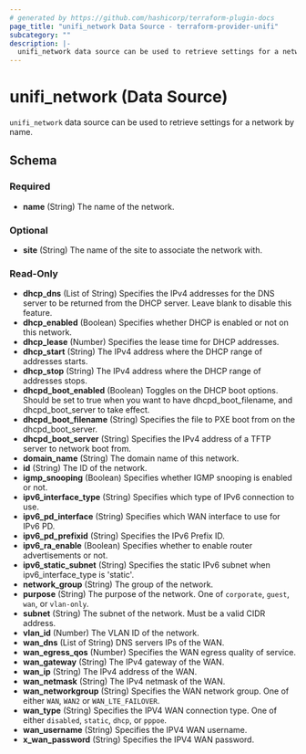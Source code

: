 ```yaml
---
# generated by https://github.com/hashicorp/terraform-plugin-docs
page_title: "unifi_network Data Source - terraform-provider-unifi"
subcategory: ""
description: |-
  unifi_network data source can be used to retrieve settings for a network by name.
---
```


# unifi_network (Data Source)

`unifi_network` data source can be used to retrieve settings for a network by name.



<!-- schema generated by tfplugindocs -->
## Schema

### Required

- **name** (String) The name of the network.

### Optional

- **site** (String) The name of the site to associate the network with.

### Read-Only

- **dhcp_dns** (List of String) Specifies the IPv4 addresses for the DNS server to be returned from the DHCP server. Leave blank to disable this feature.
- **dhcp_enabled** (Boolean) Specifies whether DHCP is enabled or not on this network.
- **dhcp_lease** (Number) Specifies the lease time for DHCP addresses.
- **dhcp_start** (String) The IPv4 address where the DHCP range of addresses starts.
- **dhcp_stop** (String) The IPv4 address where the DHCP range of addresses stops.
- **dhcpd_boot_enabled** (Boolean) Toggles on the DHCP boot options. Should be set to true when you want to have dhcpd_boot_filename, and dhcpd_boot_server to take effect.
- **dhcpd_boot_filename** (String) Specifies the file to PXE boot from on the dhcpd_boot_server.
- **dhcpd_boot_server** (String) Specifies the IPv4 address of a TFTP server to network boot from.
- **domain_name** (String) The domain name of this network.
- **id** (String) The ID of the network.
- **igmp_snooping** (Boolean) Specifies whether IGMP snooping is enabled or not.
- **ipv6_interface_type** (String) Specifies which type of IPv6 connection to use.
- **ipv6_pd_interface** (String) Specifies which WAN interface to use for IPv6 PD.
- **ipv6_pd_prefixid** (String) Specifies the IPv6 Prefix ID.
- **ipv6_ra_enable** (Boolean) Specifies whether to enable router advertisements or not.
- **ipv6_static_subnet** (String) Specifies the static IPv6 subnet when ipv6_interface_type is 'static'.
- **network_group** (String) The group of the network.
- **purpose** (String) The purpose of the network. One of `corporate`, `guest`, `wan`, or `vlan-only`.
- **subnet** (String) The subnet of the network. Must be a valid CIDR address.
- **vlan_id** (Number) The VLAN ID of the network.
- **wan_dns** (List of String) DNS servers IPs of the WAN.
- **wan_egress_qos** (Number) Specifies the WAN egress quality of service.
- **wan_gateway** (String) The IPv4 gateway of the WAN.
- **wan_ip** (String) The IPv4 address of the WAN.
- **wan_netmask** (String) The IPv4 netmask of the WAN.
- **wan_networkgroup** (String) Specifies the WAN network group. One of either `WAN`, `WAN2` or `WAN_LTE_FAILOVER`.
- **wan_type** (String) Specifies the IPV4 WAN connection type. One of either `disabled`, `static`, `dhcp`, or `pppoe`.
- **wan_username** (String) Specifies the IPV4 WAN username.
- **x_wan_password** (String) Specifies the IPV4 WAN password.


